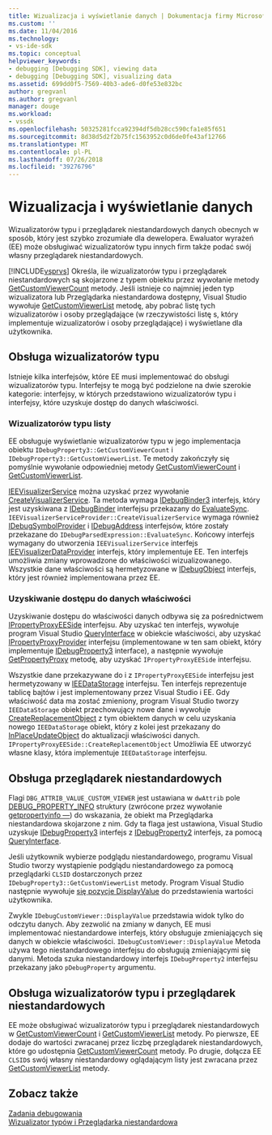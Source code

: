 ```yaml
---
title: Wizualizacja i wyświetlanie danych | Dokumentacja firmy Microsoft
ms.custom: ''
ms.date: 11/04/2016
ms.technology:
- vs-ide-sdk
ms.topic: conceptual
helpviewer_keywords:
- debugging [Debugging SDK], viewing data
- debugging [Debugging SDK], visualizing data
ms.assetid: 699dd0f5-7569-40b3-ade6-d0fe53e832bc
author: gregvanl
ms.author: gregvanl
manager: douge
ms.workload:
- vssdk
ms.openlocfilehash: 50325281fcca92394df5db28cc590cfa1e85f651
ms.sourcegitcommit: 8d38d5d2f2b75fc1563952c0d6de0fe43af12766
ms.translationtype: MT
ms.contentlocale: pl-PL
ms.lasthandoff: 07/26/2018
ms.locfileid: "39276796"
---
```

# <a name="visualizing-and-viewing-data"></a>Wizualizacja i wyświetlanie danych
Wizualizatorów typu i przeglądarek niestandardowych danych obecnych w sposób, który jest szybko zrozumiałe dla dewelopera. Ewaluator wyrażeń (EE) może obsługiwać wizualizatorów typu innych firm także podać swój własny przeglądarek niestandardowych.  
  
 [!INCLUDE[vsprvs](../../code-quality/includes/vsprvs_md.md)] Określa, ile wizualizatorów typu i przeglądarek niestandardowych są skojarzone z typem obiektu przez wywołanie metody [GetCustomViewerCount](../../extensibility/debugger/reference/idebugproperty3-getcustomviewercount.md) metody. Jeśli istnieje co najmniej jeden typ wizualizatora lub Przeglądarka niestandardowa dostępny, Visual Studio wywołuje [GetCustomViewerList](../../extensibility/debugger/reference/idebugproperty3-getcustomviewerlist.md) metodę, aby pobrać listę tych wizualizatorów i osoby przeglądające (w rzeczywistości listę s, który implementuje wizualizatorów i osoby przeglądające) i wyświetlane dla użytkownika.  
  
## <a name="supporting-type-visualizers"></a>Obsługa wizualizatorów typu  
 Istnieje kilka interfejsów, które EE musi implementować do obsługi wizualizatorów typu. Interfejsy te mogą być podzielone na dwie szerokie kategorie: interfejsy, w których przedstawiono wizualizatorów typu i interfejsy, które uzyskuje dostęp do danych właściwości.  
  
### <a name="listing-type-visualizers"></a>Wizualizatorów typu listy  
 EE obsługuje wyświetlanie wizualizatorów typu w jego implementacja obiektu `IDebugProperty3::GetCustomViewerCount` i `IDebugProperty3::GetCustomViewerList`. Te metody zakończyły się pomyślnie wywołanie odpowiedniej metody [GetCustomViewerCount](../../extensibility/debugger/reference/ieevisualizerservice-getcustomviewercount.md) i [GetCustomViewerList](../../extensibility/debugger/reference/ieevisualizerservice-getcustomviewerlist.md).  
  
 [IEEVisualizerService](../../extensibility/debugger/reference/ieevisualizerservice.md) można uzyskać przez wywołanie [CreateVisualizerService](../../extensibility/debugger/reference/ieevisualizerserviceprovider-createvisualizerservice.md). Ta metoda wymaga [IDebugBinder3](../../extensibility/debugger/reference/idebugbinder3.md) interfejs, który jest uzyskiwana z [IDebugBinder](../../extensibility/debugger/reference/idebugbinder.md) interfejsu przekazany do [EvaluateSync](../../extensibility/debugger/reference/idebugparsedexpression-evaluatesync.md). `IEEVisualizerServiceProvider::CreateVisualizerService` wymaga również [IDebugSymbolProvider](../../extensibility/debugger/reference/idebugsymbolprovider.md) i [IDebugAddress](../../extensibility/debugger/reference/idebugaddress.md) interfejsów, które zostały przekazane do `IDebugParsedExpression::EvaluateSync`. Końcowy interfejs wymagany do utworzenia `IEEVisualizerService` interfejs [IEEVisualizerDataProvider](../../extensibility/debugger/reference/ieevisualizerdataprovider.md) interfejs, który implementuje EE. Ten interfejs umożliwia zmiany wprowadzone do właściwości wizualizowanego. Wszystkie dane właściwości są hermetyzowane w [IDebugObject](../../extensibility/debugger/reference/idebugobject.md) interfejs, który jest również implementowana przez EE.  
  
### <a name="accessing-property-data"></a>Uzyskiwanie dostępu do danych właściwości  
 Uzyskiwanie dostępu do właściwości danych odbywa się za pośrednictwem [IPropertyProxyEESide](../../extensibility/debugger/reference/ipropertyproxyeeside.md) interfejsu. Aby uzyskać ten interfejs, wywołuje program Visual Studio [QueryInterface](/cpp/atl/queryinterface) w obiekcie właściwości, aby uzyskać [IPropertyProxyProvider](../../extensibility/debugger/reference/ipropertyproxyprovider.md) interfejsu (implementowane w ten sam obiekt, który implementuje [ IDebugProperty3](../../extensibility/debugger/reference/idebugproperty3.md) interface), a następnie wywołuje [GetPropertyProxy](../../extensibility/debugger/reference/ipropertyproxyprovider-getpropertyproxy.md) metodę, aby uzyskać `IPropertyProxyEESide` interfejsu.  
  
 Wszystkie dane przekazywane do i z `IPropertyProxyEESide` interfejsu jest hermetyzowany w [IEEDataStorage](../../extensibility/debugger/reference/ieedatastorage.md) interfejsu. Ten interfejs reprezentuje tablicę bajtów i jest implementowany przez Visual Studio i EE. Gdy właściwość data ma zostać zmieniony, program Visual Studio tworzy `IEEDataStorage` obiekt przechowujący nowe dane i wywołuje [CreateReplacementObject](../../extensibility/debugger/reference/ipropertyproxyeeside-createreplacementobject.md) z tym obiektem danych w celu uzyskania nowego `IEEDataStorage` obiekt, który z kolei jest przekazany do [InPlaceUpdateObject](../../extensibility/debugger/reference/ipropertyproxyeeside-inplaceupdateobject.md) do aktualizacji właściwości danych. `IPropertyProxyEESide::CreateReplacementObject` Umożliwia EE utworzyć własne klasy, która implementuje `IEEDataStorage` interfejsu.  
  
## <a name="supporting-custom-viewers"></a>Obsługa przeglądarek niestandardowych  
 Flagi `DBG_ATTRIB_VALUE_CUSTOM_VIEWER` jest ustawiana w `dwAttrib` pole [DEBUG_PROPERTY_INFO](../../extensibility/debugger/reference/debug-property-info.md) struktury (zwrócone przez wywołanie [getpropertyinfo —](../../extensibility/debugger/reference/idebugproperty2-getpropertyinfo.md)) do wskazania, że obiekt ma Przeglądarka niestandardowa skojarzone z nim. Gdy ta flaga jest ustawiona, Visual Studio uzyskuje [IDebugProperty3](../../extensibility/debugger/reference/idebugproperty3.md) interfejs z [IDebugProperty2](../../extensibility/debugger/reference/idebugproperty2.md) interfejs, za pomocą [QueryInterface](/cpp/atl/queryinterface).  
  
 Jeśli użytkownik wybierze podglądu niestandardowego, programu Visual Studio tworzy wystąpienie podglądu niestandardowego za pomocą przeglądarki `CLSID` dostarczonych przez `IDebugProperty3::GetCustomViewerList` metody. Program Visual Studio następnie wywołuje [się pozycje DisplayValue](../../extensibility/debugger/reference/idebugcustomviewer-displayvalue.md) do przedstawienia wartości użytkownika.  
  
 Zwykle `IDebugCustomViewer::DisplayValue` przedstawia widok tylko do odczytu danych. Aby zezwolić na zmiany w danych, EE musi implementować niestandardowe interfejs, który obsługuje zmieniających się danych w obiekcie właściwości. `IDebugCustomViewer::DisplayValue` Metoda używa tego niestandardowego interfejsu do obsługują zmieniającymi się danymi. Metoda szuka niestandardowy interfejs `IDebugProperty2` interfejsu przekazany jako `pDebugProperty` argumentu.  
  
## <a name="supporting-both-type-visualizers-and-custom-viewers"></a>Obsługa wizualizatorów typu i przeglądarek niestandardowych  
 EE może obsługiwać wizualizatorów typu i przeglądarek niestandardowych w [GetCustomViewerCount](../../extensibility/debugger/reference/idebugproperty3-getcustomviewercount.md) i [GetCustomViewerList](../../extensibility/debugger/reference/idebugproperty3-getcustomviewerlist.md) metody. Po pierwsze, EE dodaje do wartości zwracanej przez liczbę przeglądarek niestandardowych, które go udostępnia [GetCustomViewerCount](../../extensibility/debugger/reference/ieevisualizerservice-getcustomviewercount.md) metody. Po drugie, dołącza EE `CLSID`s swój własny niestandardowy oglądającym listy jest zwracana przez [GetCustomViewerList](../../extensibility/debugger/reference/ieevisualizerservice-getcustomviewerlist.md) metody.  
  
## <a name="see-also"></a>Zobacz także  
 [Zadania debugowania](../../extensibility/debugger/debugging-tasks.md)   
 [Wizualizator typów i Przeglądarka niestandardowa](../../extensibility/debugger/type-visualizer-and-custom-viewer.md)